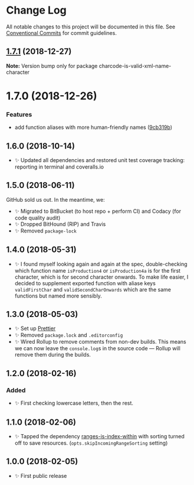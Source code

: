 # Change Log

All notable changes to this project will be documented in this file.
See [Conventional Commits](https://conventionalcommits.org) for commit guidelines.

## [1.7.1](https://bitbucket.org/codsen/codsen/src/master/packages/charcode-is-valid-xml-name-character/compare/charcode-is-valid-xml-name-character@1.7.0...charcode-is-valid-xml-name-character@1.7.1) (2018-12-27)

**Note:** Version bump only for package charcode-is-valid-xml-name-character





# 1.7.0 (2018-12-26)


### Features

* add function aliases with more human-friendly names ([9cb319b](https://bitbucket.org/codsen/codsen/src/master/packages/charcode-is-valid-xml-name-character/commits/9cb319b))





## 1.6.0 (2018-10-14)

- ✨ Updated all dependencies and restored unit test coverage tracking: reporting in terminal and coveralls.io

## 1.5.0 (2018-06-11)

GitHub sold us out. In the meantime, we:

- ✨ Migrated to BitBucket (to host repo + perform CI) and Codacy (for code quality audit)
- ✨ Dropped BitHound (RIP) and Travis
- ✨ Removed `package-lock`

## 1.4.0 (2018-05-31)

- ✨ I found myself looking again and again at the spec, double-checking which function name `isProduction4` or `isProduction4a` is for the first character, which is for second character onwards. To make life easier, I decided to supplement exported function with aliase keys `validFirstChar` and `validSecondCharOnwards` which are the same functions but named more sensibly.

## 1.3.0 (2018-05-03)

- ✨ Set up [Prettier](https://prettier.io)
- ✨ Removed `package.lock` and `.editorconfig`
- ✨ Wired Rollup to remove comments from non-dev builds. This means we can now leave the `console.log`s in the source code — Rollup will remove them during the builds.

## 1.2.0 (2018-02-16)

### Added

- ✨ First checking lowercase letters, then the rest.

## 1.1.0 (2018-02-06)

- ✨ Tapped the dependency [ranges-is-index-within](https://bitbucket.org/codsen/ranges-is-index-within) with sorting turned off to save resources. (`opts.skipIncomingRangeSorting` setting)

## 1.0.0 (2018-02-05)

- ✨ First public release
